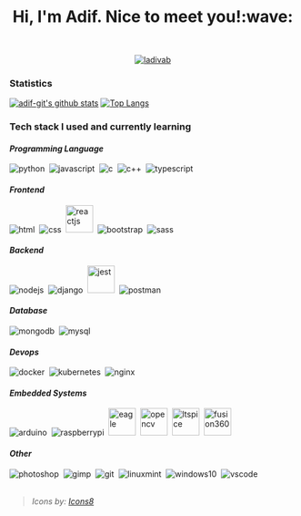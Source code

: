<h1 align="center"> Hi, I'm Adif. Nice to meet you!:wave:</h1>
<br>
<p align="center">
  <a href="https://diflab.site" target="blank">
    <img src="https://img.shields.io/badge/-Website-333333?style=flat" alt="ladivab">
  </a>
</p>

### Statistics
[![adif-git's github stats](https://github-readme-stats.vercel.app/api?username=adif-git&theme=radical&show_icons=true)](https://github.com/anuraghazra/github-readme-stats)
[![Top Langs](https://github-readme-stats.vercel.app/api/top-langs/?username=adif-git&langs_count=10&layout=compact&theme=radical)](https://github.com/anuraghazra/github-readme-stats)

### Tech stack I used and currently learning
#### *Programming Language*
<span>
  <img src="https://img.icons8.com/color/48/000000/python.png" alt="python"/>&nbsp
  <img src="https://img.icons8.com/color/48/000000/javascript.png" alt="javascript"/>&nbsp
  <img src="https://img.icons8.com/color/48/000000/c-programming.png" alt="c"/>&nbsp
  <img src="https://img.icons8.com/color/48/000000/c-plus-plus-logo.png" alt="c++"/>&nbsp
  <img src="https://img.icons8.com/color/48/000000/typescript.png" alt="typescript"/>
</span>

#### *Frontend*
<span>
  <img src="https://img.icons8.com/color/48/000000/html-5.png" alt="html"/>&nbsp
  <img src="https://img.icons8.com/color/48/000000/css3.png" alt="css"/>&nbsp
  <img src="https://img.icons8.com/plasticine/48/000000/react.png" width="auto" height="48" alt="reactjs"/>&nbsp
  <img src="https://img.icons8.com/color/48/000000/bootstrap.png" alt="bootstrap"/>&nbsp
  <img src="https://img.icons8.com/color/48/000000/sass.png" alt="sass"/>
</span>

#### *Backend*
<span>
  <img src="https://img.icons8.com/color/48/000000/nodejs.png" alt="nodejs"/>&nbsp
  <img src="https://img.icons8.com/color/48/000000/django.png" alt="django"/>&nbsp
  <img src="https://seeklogo.com/images/J/jest-logo-F9901EBBF7-seeklogo.com.png" width="auto" height="48" alt="jest"/>&nbsp
  <img src="https://img.icons8.com/wired/48/000000/postman-api.png" alt="postman"/>
</span>

#### *Database*
<span>
  <img src="https://img.icons8.com/color/48/000000/mongodb.png" alt="mongodb"/>&nbsp
  <img src="https://img.icons8.com/ios/48/000000/mysql-logo.png" alt="mysql"/>
</span>

#### *Devops*
<span>
  <img src="https://img.icons8.com/color/48/000000/docker.png" alt="docker"/>&nbsp
  <img src="https://img.icons8.com/color/48/000000/kubernetes.png" alt="kubernetes"/>&nbsp
  <img src="https://img.icons8.com/color/48/000000/nginx.png" alt="nginx"/>
</span>

#### *Embedded Systems*
<span>
  <img src="https://img.icons8.com/color/48/000000/arduino.png" alt="arduino"/>&nbsp
  <img src="https://img.icons8.com/color/48/000000/raspberry-pi.png" alt="raspberrypi"/>&nbsp
  <img src="https://images.g2crowd.com/uploads/product/image/large_detail/large_detail_977c0721699223be28566021a78599e9/autodesk-eagle.png" width="auto" height="48" alt="eagle"/>&nbsp
  <img src="https://upload.wikimedia.org/wikipedia/commons/thumb/3/32/OpenCV_Logo_with_text_svg_version.svg/1200px-OpenCV_Logo_with_text_svg_version.svg.png" alt="opencv" width="auto" height="48"/>&nbsp
  <img src="https://bdars.org.au/wp-content/uploads/2018/06/LTSpice-logo.png" alt="ltspice" width="auto" height="48"/>&nbsp
  <img src="https://www.pngitem.com/pimgs/m/437-4375158_autodesk-fusion-360-logo-nt-fusion-360-logo.png" alt="fusion360" width="auto" height="48"/>
</span>

#### *Other*
<span>
  <img src="https://img.icons8.com/color/48/000000/adobe-photoshop.png" alt="photoshop"/>&nbsp
  <img src="https://img.icons8.com/fluent/48/000000/gimp.png" alt="gimp"/>&nbsp
  <img src="https://img.icons8.com/color/48/000000/git.png" alt="git"/>&nbsp
  <img src="https://img.icons8.com/color/48/000000/linux-mint.png" alt="linuxmint"/>&nbsp
  <img src="https://img.icons8.com/color/48/000000/windows-10.png" alt="windows10"/>&nbsp
  <img src="https://img.icons8.com/fluent/48/000000/visual-studio-code-2019.png" alt="vscode"/>
</span>
<br>
<br>

>*Icons by: <a href="https://icons8.com/">Icons8</a>*
